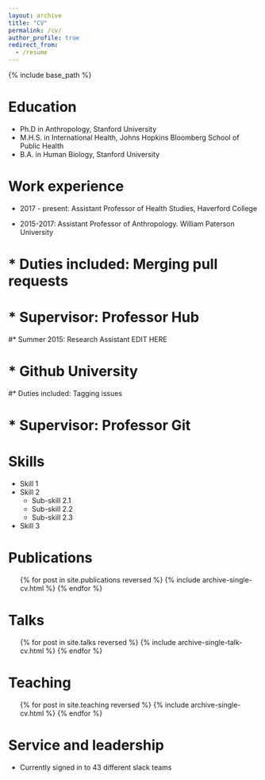 ```yaml
---
layout: archive
title: "CV"
permalink: /cv/
author_profile: true
redirect_from:
  - /resume
---
```


{% include base_path %}

Education
======
* Ph.D in Anthropology, Stanford University 
* M.H.S. in International Health, Johns Hopkins Bloomberg School of Public Health
* B.A. in Human Biology, Stanford University

Work experience
======
* 2017 - present: Assistant Professor of Health Studies, Haverford College  

* 2015-2017: Assistant Professor of Anthropology. William Paterson University 
#  * Duties included: Merging pull requests
 # * Supervisor: Professor Hub

#* Summer 2015: Research Assistant EDIT HERE 
 # * Github University
  #* Duties included: Tagging issues
  # * Supervisor: Professor Git
  
Skills
======
* Skill 1
* Skill 2
  * Sub-skill 2.1
  * Sub-skill 2.2
  * Sub-skill 2.3
* Skill 3

Publications
======
  <ul>{% for post in site.publications reversed %}
    {% include archive-single-cv.html %}
  {% endfor %}</ul>
  
Talks
======
  <ul>{% for post in site.talks reversed %}
    {% include archive-single-talk-cv.html  %}
  {% endfor %}</ul>
  
Teaching
======
  <ul>{% for post in site.teaching reversed %}
    {% include archive-single-cv.html %}
  {% endfor %}</ul>
  
Service and leadership
======
* Currently signed in to 43 different slack teams
